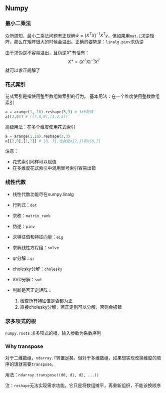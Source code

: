 ## Numpy

### 最小二乘法
众所周知，最小二乘法问题有正规解$\hat{w} = (X^T X)^{-1}X^Ty$，但如果用`mat.I`求逆矩阵，那么在矩阵很大的时候会溢出。正确的姿势是：`linalg.pinv`求伪逆

由于求伪逆不容易溢出，且伪逆$X^+$有恰有：
$$
X^+ = (X^T X)^{-1} X^T
$$
就可以求正规解了

### 花式索引
花式索引是指使用整型数组做索引的行为。
基本用法：在一个维度使用整数数组索引
```python
a = arange(1, 10).reshape(3,3) # 3x3矩阵
a[[2,0]] # [[7,8,9],[1,2,3]]
```
高级用法：在多个维度使用花式索引
```python
a = arange(1,10).reshape(3,3)
a[[2,0],[1,2]] # [8, 3],也就是a[2,1]和a[0,2]
```
注意：
- 花式索引同样可以赋值
- 在多维度花式索引中混用冒号索引容易出错

### 线性代数
- 线性代数功能尽在numpy.linalg
- 行列式：`det`
- 求秩：`matrix_rank`
- 伪逆：`pinv`
- 求特征值和特征向量：`eig`
- 求解线性方程组：`solve`
- qr分解：`qr`
- cholesky分解：`cholesky`
- SVD分解：`svd`
- 判断是否正定矩阵：
  
  1. 检查所有特征值是否都为正
  2. 直接cholesky分解，若正定则可以分解，否则会报错

### 求多项式的根
`numpy.roots` 求多项式的根，输入参数为系数序列

### Why transpose
对于二维数组，`ndarray.T`转置足矣。但对于多维数组，如果想实现改换维度的顺序的话就需要`transpose`。

用法：`ndarray.transpose((d0, d1, d2, ...))`

注：`reshape`无法实现需求功能。它只是将数组摊平，再重新组织，不能该换顺序